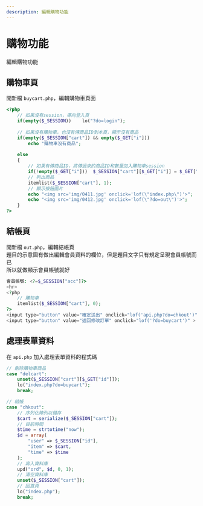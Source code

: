 ```yaml
---
description: 編輯購物功能
---
```


# 購物功能
編輯購物功能

## 購物車頁
開新檔 `buycart.php`，編輯購物車頁面  
```php
<?php
    // 如果沒有session，導向登入頁
	if(empty($_SESSION))	lo("?do=login");
    
    // 如果沒有購物車，也沒有傳商品ID到本頁，顯示沒有商品
	if(empty($_SESSION["cart"]) && empty($_GET["i"]))
		echo "購物車沒有商品";
	
	else
	{
        // 如果有傳商品ID，將傳過來的商品ID和數量加入購物車session
		if(!empty($_GET["i"]))	$_SESSION["cart"][$_GET["i"]] = $_GET["q"];
		// 列出商品
		itemlist($_SESSION["cart"], 1);
		// 顯示按鈕圖片
		echo "<img src='img/0411.jpg' onclick='lof(\"index.php\")'>";
		echo "<img src='img/0412.jpg' onclick='lof(\"?do=out\")'>";
	}
?>
```

## 結帳頁
開新檔 `out.php`，編輯結帳頁  
題目的示意圖有做出編輯會員資料的欄位，但是題目文字只有規定呈現會員帳號而已  
所以就做顯示會員帳號就好  
```php
會員帳號: <?=$_SESSION["acc"]?>
<hr>
<?php
	// 購物車
	itemlist($_SESSION["cart"], 0);
?>
<input type="button" value="確定送出" onclick="lof('api.php?do=chkout')" >
<input type="button" value="返回修改訂單" onclick="lof('?do=buycart')" >
```

## 處理表單資料
在 `api.php` 加入處理表單資料的程式碼
```php
// 刪除購物車商品
case "delcart":
	unset($_SESSION["cart"][$_GET["id"]]);
	lo("index.php?do=buycart");
	break;

// 結帳
case "chkout":
	// 序列化陣列以儲存
	$cart = serialize($_SESSION["cart"]);
	// 目前時間
	$time = strtotime("now");
	$d = array(
		"user" => $_SESSION["id"],
		"item" => $cart,
		"time" => $time
	);
	// 寫入資料庫
	upd("ord", $d, 0, 1);
	// 清空資料庫
	unset($_SESSION["cart"]);
	// 回首頁
	lo("index.php");
	break;
```